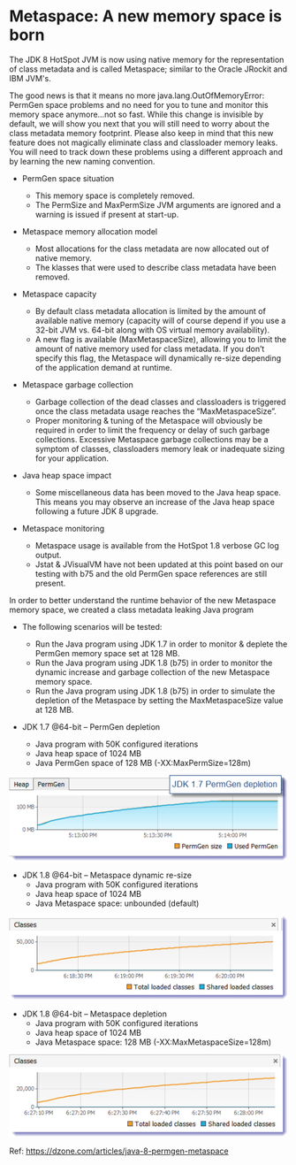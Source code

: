 # Metaspace: A new memory space is born
The JDK 8 HotSpot JVM is now using native memory for the representation of class metadata and is called Metaspace; similar to the Oracle JRockit and IBM JVM's.

The good news is that it means no more java.lang.OutOfMemoryError: PermGen space problems and no need for you to tune and monitor this memory space anymore…not so fast. While this change is invisible by default, we will show you next that you will still need to worry about the class metadata memory footprint. Please also keep in mind that this new feature does not magically eliminate class and classloader memory leaks. You will need to track down these problems using a different approach and by learning the new naming convention.

* PermGen space situation
    * This memory space is completely removed.
    * The PermSize and MaxPermSize JVM arguments are ignored and a warning is issued if present at start-up.

* Metaspace memory allocation model
    * Most allocations for the class metadata are now allocated out of native memory.
    * The klasses that were used to describe class metadata have been removed.

* Metaspace capacity
    * By default class metadata allocation is limited by the amount of available native memory (capacity will of course depend if you use a 32-bit JVM vs. 64-bit along with OS virtual memory availability).
    * A new flag is available (MaxMetaspaceSize), allowing you to limit the amount of native memory used for class metadata. If you don’t specify this flag, the Metaspace will dynamically re-size depending of the application demand at runtime.

* Metaspace garbage collection
    * Garbage collection of the dead classes and classloaders is triggered once the class metadata usage reaches the “MaxMetaspaceSize”.
    * Proper monitoring & tuning of the Metaspace will obviously be required in order to limit the frequency or delay of such garbage collections. Excessive Metaspace garbage collections may be a symptom of classes, classloaders memory leak or inadequate sizing for your application.

* Java heap space impact
    * Some miscellaneous data has been moved to the Java heap space. This means you may observe an increase of the Java heap space following a future JDK 8 upgrade.

* Metaspace monitoring
    * Metaspace usage is available from the HotSpot 1.8 verbose GC log output.
    * Jstat & JVisualVM have not been updated at this point based on our testing with b75 and the old PermGen space references are still present.

In order to better understand the runtime behavior of the new Metaspace memory space, we created a class metadata leaking Java program

 * The following scenarios will be tested:
    * Run the Java program using JDK 1.7 in order to monitor & deplete the PermGen memory space set at 128 MB.
    * Run the Java program using JDK 1.8 (b75) in order to monitor the dynamic increase and garbage collection of the new Metaspace memory space.
    * Run the Java program using JDK 1.8 (b75) in order to simulate the depletion of the Metaspace by setting the MaxMetaspaceSize value at 128 MB.

* JDK 1.7 @64-bit – PermGen depletion
    * Java program with 50K configured iterations
    * Java heap space of 1024 MB
    * Java PermGen space of 128 MB (-XX:MaxPermSize=128m)

![perm-gen-jdk17.png](perm-gen-jdk17.png)

* JDK 1.8 @64-bit – Metaspace dynamic re-size
    * Java program with 50K configured iterations
    * Java heap space of 1024 MB
    * Java Metaspace space: unbounded (default)

![metaspace-increase-jdk18.png](metaspace-increase-jdk18.png)

* JDK 1.8 @64-bit – Metaspace depletion
    * Java program with 50K configured iterations
    * Java heap space of 1024 MB
    * Java Metaspace space: 128 MB (-XX:MaxMetaspaceSize=128m)

![metaspace-depletion-jdk18.png](metaspace-depletion-jdk18.png)

Ref: https://dzone.com/articles/java-8-permgen-metaspace